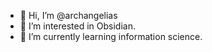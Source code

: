 - 👋 Hi, I’m @archangelias
- 👀 I’m interested in Obsidian.
- 🌱 I’m currently learning information science.

<!---
archangelias/archangelias is a ✨ special ✨ repository because its `README.md` (this file) appears on your GitHub profile.
You can click the Preview link to take a look at your changes.
--->
